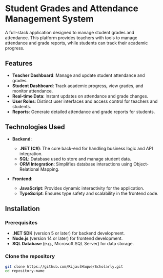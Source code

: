 # Student Grades and Attendance Management System

A full-stack application designed to manage student grades and attendance. This platform provides teachers with tools to manage attendance and grade reports, while students can track their academic progress. 

## Features

- **Teacher Dashboard**: Manage and update student attendance and grades.
- **Student Dashboard**: Track academic progress, view grades, and monitor attendance.
- **Real-time Data**: Instant updates on attendance and grade changes.
- **User Roles**: Distinct user interfaces and access control for teachers and students.
- **Reports**: Generate detailed attendance and grade reports for students.

## Technologies Used

- **Backend**:
  - **.NET (C#)**: The core back-end for handling business logic and API integration.
  - **SQL**: Database used to store and manage student data.
  - **ORM Integration**: Simplifies database interactions using Object-Relational Mapping.

- **Frontend**:
  - **JavaScript**: Provides dynamic interactivity for the application.
  - **TypeScript**: Ensures type safety and scalability in the frontend code.

## Installation

### Prerequisites

- **.NET SDK** (version 5 or later) for backend development.
- **Node.js** (version 14 or later) for frontend development.
- **SQL Database** (e.g., Microsoft SQL Server) for data storage.

### Clone the repository

```bash
git clone https://github.com/RijaulHaque/Scholarly.git
cd repository-name
